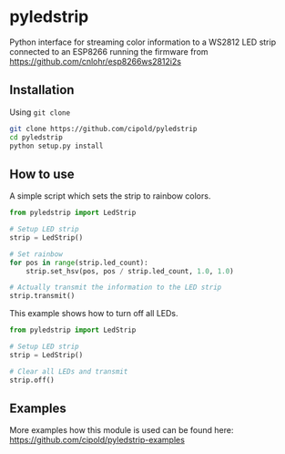 # pyledstrip
Python interface for streaming color information to a WS2812 LED strip connected to an ESP8266 running the firmware from
https://github.com/cnlohr/esp8266ws2812i2s

## Installation
Using `git clone`
```bash
git clone https://github.com/cipold/pyledstrip
cd pyledstrip
python setup.py install
```

## How to use
A simple script which sets the strip to rainbow colors.
```python
from pyledstrip import LedStrip

# Setup LED strip
strip = LedStrip()

# Set rainbow
for pos in range(strip.led_count):
	strip.set_hsv(pos, pos / strip.led_count, 1.0, 1.0)

# Actually transmit the information to the LED strip
strip.transmit()
```

This example shows how to turn off all LEDs.
```python
from pyledstrip import LedStrip

# Setup LED strip
strip = LedStrip()

# Clear all LEDs and transmit
strip.off()
```

## Examples
More examples how this module is used can be found here:
https://github.com/cipold/pyledstrip-examples